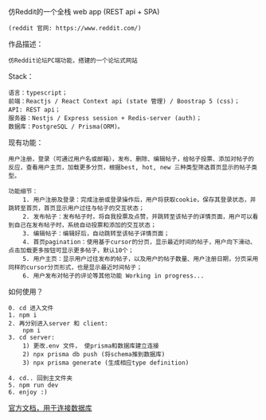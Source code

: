  仿Reddit的一个全栈 web app (REST api + SPA)
    
    (reddit 官网: https://www.reddit.com/) 

作品描述：

    仿Reddit论坛PC端功能，搭建的一个论坛式网站

Stack：

    语言：typescript；
    前端：Reactjs / React Context api (state 管理) / Boostrap 5 (css)；
    API: REST api；
    服务器：Nestjs / Express session + Redis-server (auth)；
    数据库：PostgreSQL / Prisma(ORM)。
    
现有功能： 
    
    用户注册，登录（可通过用户名或邮箱），发布、删除、编辑帖子，给帖子投票、添加对帖子的反应，查看用户主页，加载更多分页，根据best, hot, new 三种类型筛选首页显示的帖子类型。

    功能细节：
        1. 用户注册及登录：完成注册或登录操作后，用户将获取cookie，保存其登录状态，并跳转至首页，首页显示用户过往与帖子的交互状态；
        2. 发布帖子：发布帖子时，将自我投票及点赞，并跳转至该帖子的详情页面，用户可以看到自己在发布帖子时，系统自动投票和添加的交互状态；
        3. 编辑帖子：编辑好后，自动跳转至该帖子详情页面；
        4. 首页pagination：使用基于cursor的分页，显示最近时间的帖子，用户向下滑动、点击加载更多按钮可显示更多帖子，默认10个；
        5. 用户主页：显示用户过往发布的帖子，以及用户的帖子数量、用户注册日期，分页采用同样的cursor分页形式，也是显示最近时间帖子；
        6. 用户发布对帖子的评论等其他功能 Working in progress...
        
如何使用？

    0. cd 进入文件
    1. npm i
    2. 再分别进入server 和 client:
        npm i
    3. cd server:
        1) 更改.env 文件， 使prisma和数据库建立连接 
        2) npx prisma db push (将schema推到数据库)
        3) npx prisma generate (生成相应type definition)
        
    4. cd.. 回到主文件夹
    5. npm run dev
    6. enjoy :)
    
<a href="https://www.prisma.io/docs/getting-started/setup-prisma/start-from-scratch/relational-databases/connect-your-database-typescript-postgres">官方文档，用于连接数据库</a>
